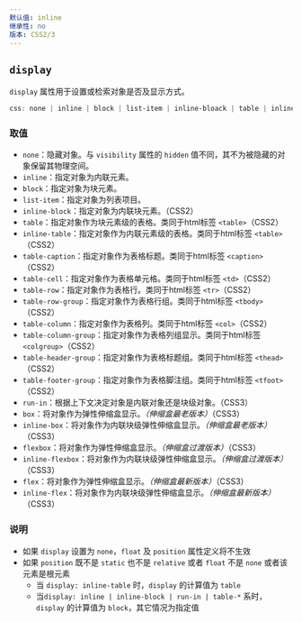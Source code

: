 ```yaml
---
默认值: inline
继承性: no
版本: CSS2/3
---
```


## `display`

`display` 属性用于设置或检索对象是否及显示方式。

```css
css: none | inline | block | list-item | inline-bloack | table | inline-table | table-caption | table-cell | table-row | table-row-group | table-column | table-column-group | table-footer-group | table-header-group | run-in | box | inline-box | flexbox | inline-flexbox | flex | inline-flex
```

### 取值

* `none`：隐藏对象。与 `visibility` 属性的 `hidden` 值不同，其不为被隐藏的对象保留其物理空间。
* `inline`：指定对象为内联元素。
* `block`：指定对象为块元素。
* `list-item`：指定对象为列表项目。
* `inline-block`：指定对象为内联块元素。（CSS2）
* `table`：指定对象作为块元素级的表格。类同于html标签 `<table>`（CSS2）
* `inline-table`：指定对象作为内联元素级的表格。类同于html标签 `<table>`（CSS2）
* `table-caption`：指定对象作为表格标题。类同于html标签 `<caption>`（CSS2）
* `table-cell`：指定对象作为表格单元格。类同于html标签 `<td>`（CSS2）
* `table-row`：指定对象作为表格行。类同于html标签 `<tr>`（CSS2）
* `table-row-group`：指定对象作为表格行组。类同于html标签 `<tbody>`（CSS2）
* `table-column`：指定对象作为表格列。类同于html标签 `<col>`（CSS2）
* `table-column-group`：指定对象作为表格列组显示。类同于html标签 `<colgroup>`（CSS2）
* `table-header-group`：指定对象作为表格标题组。类同于html标签 `<thead>`（CSS2）
* `table-footer-group`：指定对象作为表格脚注组。类同于html标签 `<tfoot>`（CSS2）
* `run-in`：根据上下文决定对象是内联对象还是块级对象。（CSS3）
* `box`：将对象作为弹性伸缩盒显示。*（伸缩盒最老版本）*（CSS3）
* `inline-box`：将对象作为内联块级弹性伸缩盒显示。*（伸缩盒最老版本）*（CSS3）
* `flexbox`：将对象作为弹性伸缩盒显示。*（伸缩盒过渡版本）*（CSS3）
* `inline-flexbox`：将对象作为内联块级弹性伸缩盒显示。*（伸缩盒过渡版本）*（CSS3）
* `flex`：将对象作为弹性伸缩盒显示。*（伸缩盒最新版本）*（CSS3）
* `inline-flex`：将对象作为内联块级弹性伸缩盒显示。*（伸缩盒最新版本）*（CSS3）

### 说明

- 如果 `display` 设置为 `none`，`float` 及 `position` 属性定义将不生效
- 如果 `position` 既不是 `static` 也不是 `relative` 或者 `float` 不是 `none` 或者该元素是根元素
  - 当 `display: inline-table` 时，`display` 的计算值为 `table`
  - 当`display: inline | inline-block | run-in | table-*` 系时，`display` 的计算值为 `block`，其它情况为指定值